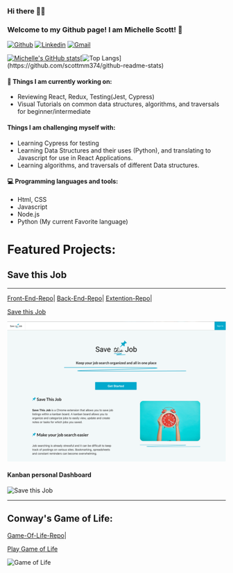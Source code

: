 
### Hi there :raising_hand_woman: 
### Welcome to my Github page! I am Michelle Scott! :cherry_blossom:

[![Github](https://img.shields.io/badge/-Github-000?style=flat&logo=Github&logoColor=white)](https://github.com/scottmm374)
[![Linkedin](https://img.shields.io/badge/-LinkedIn-blue?style=flat&logo=Linkedin&logoColor=white)](https://www.linkedin.com/in/scottmm374/)
[![Gmail](https://img.shields.io/badge/-Gmail-c14438?style=flat&logo=Gmail&logoColor=white)](mailto:scottmm374@gmail.com)

 



[![Michelle's GitHub stats](https://github-readme-stats.vercel.app/api?username=scottmm374&theme=onedark&show_icons=true&include_all_commits=true&count_private=true&hide=stars)](https://github.com/scottmm374/github-readme-stats)[![Top Langs](https://github-readme-stats.vercel.app/api/top-langs/?username=scottmm374&layout=compact&theme=onedark&hide=go&exclude_repo=github-readme-stats,Mscott-lectures,Practice-refresher,vscode-debug-visualizer,scottmm374.github.io,)](https://github.com/scottmm374/github-readme-stats)



#### 🌱 Things I am currently working on: 
- Reviewing React, Redux, Testing(Jest, Cypress)
- Visual Tutorials on common data structures, algorithms, and traversals for beginner/intermediate


#### Things I am challenging myself with:
- Learning Cypress for testing
- Learning Data Structures and their uses (Python), and translating to Javascript for use in React Applications.
- Learning algorithms, and traversals of different Data structures. 



#### :computer: Programming languages and tools: 
- Html, CSS
- Javascript
- Node.js
- Python (My current Favorite language)




# Featured Projects:

## Save this Job  

----------
  [Front-End-Repo](https://github.com/scottmm374/job-book-fe)|
  [Back-End-Repo](https://github.com/scottmm374/job-book-be)| 
  [Extention-Repo](https://github.com/scottmm374/job-book-chrome-ext)|

  [Save this Job](https://savethisjob.com)  



![Save this Job](/images/save_this_job.png)

#### Kanban personal Dashboard
![Save this Job](/images/kaban.gif)



---------------

## Conway's Game of Life:

[Game-Of-Life-Repo](https://github.com/scottmm374/game-of-life)|

[Play Game of Life](https://game-of-life.scottmm374.vercel.app)


![Game of Life](images/demo.gif)





